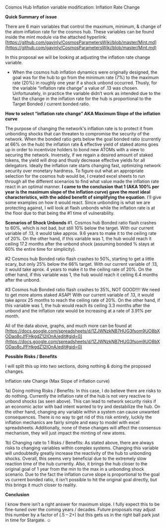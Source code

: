 ﻿
Cosmos Hub Inflation variable modification: Inflation Rate Change

**Quick Summary of issue**

There are 6 main variables that control the maximum, minimum, & change of the atom inflation rate for the cosmos hub. These variables can be found inside the mint module via the attached hyperlink: [https://github.com/gavinly/CosmosParametersWiki/blob/master/Mint.md](https://github.com/gavinly/CosmosParametersWiki/blob/master/Mint.md)

In this proposal we will be looking at adjusting the inflation rate change variable.

- When the cosmos hub inflation dynamics were originally designed, the goal was for the hub to go from the minimum rate (7%) to the maximum rate (20%) in roughly one year if a shock unbond occurred. Thusly, for the variable “inflation rate change” a value of .13 was chosen. Unfortunately, in practice the variable didn’t work as intended due to the fact the change in the inflation rate for the hub is proportional to the Target Bonded / current bonded ratio.

**How to select “inflation rate change” AKA Maximum Slope of the inflation curve**

The purpose of changing the network's inflation rate is to protect it from unbonding shocks that can threaten to compromise the security of the network. When the bonded ratio gets below the goal bonded ratio (currently at 66% on the hub) the inflation rate & effective yield of staked atoms goes up in order to incentivize holders to bond new ATOMs with a view to securing the network. Inversely, if we regain a desired amount of staked tokens, the yield will drop and thusly decrease effective yields for all delegators. Ideally the inflation rate starts changing fast, optimizing network security over monetary hardness. To figure out what an appropriate selection for the cosmos hub would be, I created excel sheets to run through all the different scenarios to find what value made the inflation rate react in an optimal manner. **I came to the conclusion that 1 (AKA 100% per year is the maximum slope of the inflation curve) gave the most ideal characteristics, with the added benefit of simplifying the equation**. I’ll give some examples on how it would react. Since unbonding is what we are protecting against, I will look at flash unbonds while the inflation rate is at the floor due to that being the #1 time of vulnerability.

**Scenarios of Shock Unbonds**
#1. Cosmos hub Bonded ratio flash crashes to 60%, which is not bad, but still 10% below the target. With our current variable of .13, it would take approx. 9.6 years to make it to the ceiling rate of 20%. On the other hand, if this variable was 1, the hub would reach it ceiling 17.2 months after the unbond shock (assuming bonded % stays at 60% the entire time for simplicity).


#2 Cosmos hub Bonded ratio flash crashes to 50%, starting to get a little scary, but only 25% below the 66% target. With our current variable of .13, it would take aprox. 4 years to make it to the ceiling rate of 20%. On the other hand, if this variable was 1, the hub would reach it ceiling 6.4 months after the unbond.

#3 Cosmos hub Bonded ratio flash crashes to 35%, NOT GOOD!!!! We need to get more atoms staked ASAP! With our current variable of .13, it would take aprox 25 months to reach the ceiling rate of 20%. On the other hand, if this variable was 1, the hub would reach its ceiling 3.3 months after the unbond and the inflation rate would be increasing at a rate of 3.91% per month.

All of the data above, graphs, and much more can be found at [https://docs.google.com/spreadsheets/d/1ZJWNzkNB7HUG3fsom9UO8bXODao8cJfFHkgdZ12IOnA/edit#gid=0](https://docs.google.com/spreadsheets/d/1ZJWNzkNB7HUG3fsom9UO8bXODao8cJfFHkgdZ12IOnA/edit#gid=0)

**Possible Risks / Benefits**

I will split this up into two sections, doing nothing & doing the proposed changes.

Inflation rate Change (Max Slope of inflation curve)

1a) Doing nothing Risks / Benefits: In this case, I do believe there are risks to do nothing. Currently the inflation rate of the hub is not very reactive to unbond shocks (as seen above). This can lead to network security risks if an economic actor with bad intent wanted to try and destabilize the hub. On the other hand, changing any variable within a system can cause unwanted consequences. There is no way to get rid of this risk entirely, luckily the inflation mechanics are fairly simple and easy to model with excel spreadsheets. Additionally, none of these changes will affect the consensus mechanism, they will just impact the minting of new atoms.

1b) Changing rate to 1 Risks / Benefits: As stated above, there are always risks to changing variables within complex systems. Changing this variable will undoubtedly greatly increase the reactivity of the hub to unbonding shocks. Overall, this seems very beneficial due to the extremely slow reaction time of the hub currently. Also, it brings the hub closer to the original goal of 1 year from the min to the max in a unbonding shock scenario. Due to the fact the inflation curve slope is proportional to the goal vs current bonded ratio, it isn’t possible to hit the original goal directly, but this brings it much closer to reality.

**Conclusion**

I know there isn’t a right answer for maximum slope. I fully expect this to be fine-tuned over the coming years / decades. Future proposals may adjust this number by a factor of (.5 – 2+) but this gets us in the right ball park just in time for Stargate. ☺


